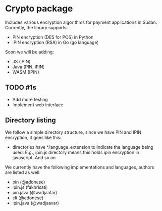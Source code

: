 # Crypto package

Includes various encryption algorithms for payment applications in Sudan. Currently, the library supports:

- PIN encryption (DES for POS) in Python
- iPIN encryption (RSA) in Go (go language)

Soon we will be adding:
- JS (iPIN)
- Java (PIN, iPIN)
- WASM (IPIN)


## TODO #1s

- Add more testing
- Implement web interface

## Directory listing

We follow a simple directory structure, since we have PIN and IPIN encryption, it goes like this:

- directories have *.language_extension to indicate the language being used. E.g., ipin.js directory means this holds ipin encryption in javascript. And so on

We currently have the following implementations and languages, authors are listed as well:

- pin (@adonese)
- ipin.js (fakhrisati)
- pin.java (@wadjaafar)
- cli (@adonese)
- ipin.java (@wadjaavar)